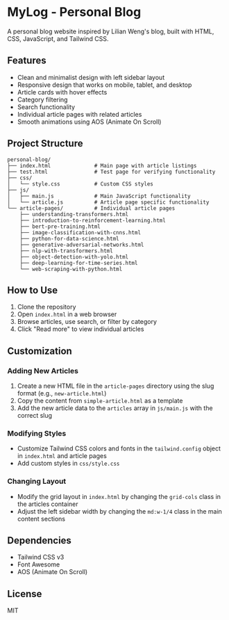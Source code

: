 # MyLog - Personal Blog

A personal blog website inspired by Lilian Weng's blog, built with HTML, CSS, JavaScript, and Tailwind CSS.

## Features

- Clean and minimalist design with left sidebar layout
- Responsive design that works on mobile, tablet, and desktop
- Article cards with hover effects
- Category filtering
- Search functionality
- Individual article pages with related articles
- Smooth animations using AOS (Animate On Scroll)

## Project Structure

```
personal-blog/
├── index.html              # Main page with article listings
├── test.html               # Test page for verifying functionality
├── css/
│   └── style.css           # Custom CSS styles
├── js/
│   ├── main.js             # Main JavaScript functionality
│   └── article.js          # Article page specific functionality
└── article-pages/          # Individual article pages
    ├── understanding-transformers.html
    ├── introduction-to-reinforcement-learning.html
    ├── bert-pre-training.html
    ├── image-classification-with-cnns.html
    ├── python-for-data-science.html
    ├── generative-adversarial-networks.html
    ├── nlp-with-transformers.html
    ├── object-detection-with-yolo.html
    ├── deep-learning-for-time-series.html
    └── web-scraping-with-python.html
```

## How to Use

1. Clone the repository
2. Open `index.html` in a web browser
3. Browse articles, use search, or filter by category
4. Click "Read more" to view individual articles

## Customization

### Adding New Articles

1. Create a new HTML file in the `article-pages` directory using the slug format (e.g., `new-article.html`)
2. Copy the content from `simple-article.html` as a template
3. Add the new article data to the `articles` array in `js/main.js` with the correct slug

### Modifying Styles

- Customize Tailwind CSS colors and fonts in the `tailwind.config` object in `index.html` and article pages
- Add custom styles in `css/style.css`

### Changing Layout

- Modify the grid layout in `index.html` by changing the `grid-cols` class in the articles container
- Adjust the left sidebar width by changing the `md:w-1/4` class in the main content sections

## Dependencies

- Tailwind CSS v3
- Font Awesome
- AOS (Animate On Scroll)

## License

MIT
